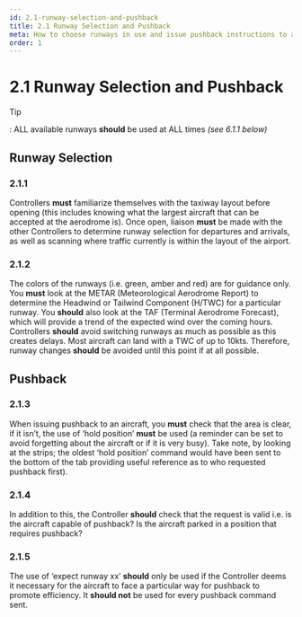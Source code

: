 ```yaml
---
id: 2.1-runway-selection-and-pushback
title: 2.1 Runway Selection and Pushback
meta: How to choose runways in use and issue pushback instructions to aircraft
order: 1
---
```


# 2.1  Runway Selection and Pushback

 

Tip

: ALL available runways **should** be used at ALL times *(see 6.1.1 below)*

 

## Runway Selection 



### 2.1.1    

Controllers **must** familiarize themselves with the taxiway layout before opening (this includes knowing what the largest aircraft that can be accepted at the aerodrome is). Once open, liaison **must** be made with the other Controllers to determine runway selection for departures and arrivals, as well as scanning where traffic currently is within the layout of the airport.



### 2.1.2    

The colors of the runways (i.e. green, amber and red) are for guidance only. You **must** look at the METAR (Meteorological Aerodrome Report) to determine the Headwind or Tailwind Component (H/TWC) for a particular runway. You **should** also look at the TAF (Terminal Aerodrome Forecast), which will provide a trend of the expected wind over the coming hours. Controllers **should** avoid switching runways as much as possible as this creates delays. Most aircraft can land with a TWC of up to 10kts. Therefore, runway changes **should** be avoided until this point if at all possible.



## Pushback



### 2.1.3    

When issuing pushback to an aircraft, you **must** check that the area is clear, if it isn’t, the use of ‘hold position’ **must** be used (a reminder can be set to avoid forgetting about the aircraft or if it is very busy). Take note, by looking at the strips; the oldest ‘hold position’ command would have been sent to the bottom of the tab providing useful reference as to who requested pushback first).



### 2.1.4    

In addition to this, the Controller **should** check that the request is valid i.e. is the aircraft capable of pushback? Is the aircraft parked in a position that requires pushback?



### 2.1.5    

The use of ‘expect runway xx’ **should** only be used if the Controller deems it necessary for the aircraft to face a particular way for pushback to promote efficiency. It **should not** be used for every pushback command sent.
